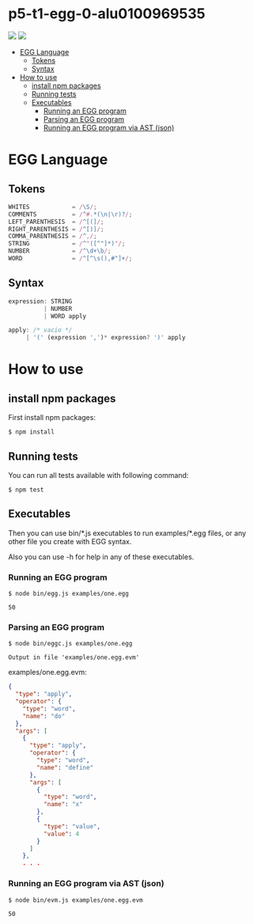 # p5-t1-egg-0-alu0100969535 <!-- omit in toc -->

![](https://github.com/ULL-ESIT-PL-1920/p5-t1-egg-0-alu0100969535/workflows/GitHub%20Classroom%20Workflow/badge.svg) ![](https://github.com/ULL-ESIT-PL-1920/p5-t1-egg-0-alu0100969535/workflows/Node.js%20CI%20Workflow/badge.svg)
- [EGG Language](#egg-language)
  - [Tokens](#tokens)
  - [Syntax](#syntax)
- [How to use](#how-to-use)
  - [install npm packages](#install-npm-packages)
  - [Running tests](#running-tests)
  - [Executables](#executables)
    - [Running an EGG program](#running-an-egg-program)
    - [Parsing an EGG program](#parsing-an-egg-program)
    - [Running an EGG program via AST (json)](#running-an-egg-program-via-ast-json)

# EGG Language

## Tokens
```js
WHITES            = /\S/;
COMMENTS          = /^#.*(\n|\r)?/;
LEFT_PARENTHESIS  = /^[(]/;
RIGHT_PARENTHESIS = /^[)]/;
COMMA_PARENTHESIS = /^,/;
STRING            = /^"([^"]*)"/;
NUMBER            = /^\d+\b/;
WORD              = /^[^\s(),#"]+/;
```

## Syntax
```js
expression: STRING 
          | NUMBER 
          | WORD apply 

apply: /* vacio */
     | '(' (expression ',')* expression? ')' apply
```

# How to use

## install npm packages

First install npm packages:

```console
$ npm install
```

## Running tests

You can run all tests available with following command:

```console
$ npm test
```

## Executables

Then you can use bin/\*.js executables to run examples/\*.egg files, or any other file you create with EGG syntax.

Also you can use -h for help in any of these executables.

### Running an EGG program

```console
$ node bin/egg.js examples/one.egg

50
```

### Parsing an EGG program

```console
$ node bin/eggc.js examples/one.egg

Output in file 'examples/one.egg.evm'
```
examples/one.egg.evm:
```json
{
  "type": "apply",
  "operator": {
    "type": "word",
    "name": "do"
  },
  "args": [
    {
      "type": "apply",
      "operator": {
        "type": "word",
        "name": "define"
      },
      "args": [
        {
          "type": "word",
          "name": "x"
        },
        {
          "type": "value",
          "value": 4
        }
      ]
    },
    . . .
```

### Running an EGG program via AST (json)

```console
$ node bin/evm.js examples/one.egg.evm

50
```